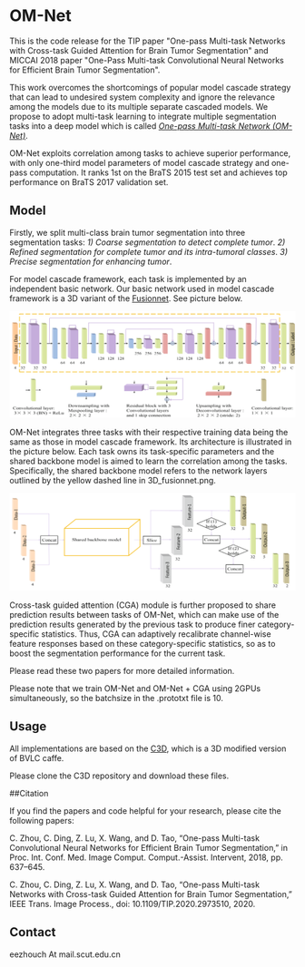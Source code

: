 # OM-Net

This is the code release for the TIP paper "One-pass Multi-task Networks with Cross-task Guided Attention for Brain Tumor Segmentation" and MICCAI 2018 paper "One-Pass Multi-task Convolutional Neural Networks for Efficient Brain Tumor Segmentation".


This work overcomes the shortcomings of popular model cascade strategy that can lead to undesired system complexity and ignore the relevance among the models due to its multiple separate cascaded models. We propose to adopt multi-task learning to integrate multiple segmentation tasks into a deep model which is called [*One-pass Multi-task Network (OM-Net)*](https://doi.org/10.1007/978-3-030-00931-1_73).

OM-Net exploits correlation among tasks to achieve superior performance, with only one-third model parameters of model cascade strategy and one-pass computation. It ranks 1st on the BraTS 2015 test set and achieves top performance on BraTS 2017 validation set.


## Model

Firstly, we split multi-class brain tumor segmentation into three segmentation tasks: *1) Coarse segmentation to detect complete tumor*. *2) Refined segmentation for complete tumor and its intra-tumoral classes*. *3) Precise segmentation for enhancing tumor*.


For model cascade framework, each task is implemented by an independent basic network. Our basic network used in model cascade framework is a 3D variant of the [Fusionnet](https://arxiv.org/abs/1612.05360). See picture below. 

![img/3D_fusionnet.png](img/3D_fusionnet.png)


OM-Net integrates three tasks with their respective training data being the same as those in model cascade framework. Its architecture is illustrated in the picture below. Each task owns its task-specific parameters and the shared backbone model is aimed to learn the correlation among the tasks. Specifically, the shared backbone model refers to the network layers outlined by the yellow dashed line in 3D_fusionnet.png.

![img/om-net-architecture.png](img/om-net-architecture.png)


Cross-task guided attention (CGA) module is further proposed to share prediction results between tasks of OM-Net, which can  make use of the prediction results generated by the previous task to produce finer category-specific statistics. Thus, CGA can adaptively recalibrate channel-wise feature responses based on these category-specific statistics, so as to boost the segmentation performance for the current task.


Please read these two papers for more detailed information.

Please note that we train OM-Net and OM-Net + CGA using 2GPUs simultaneously, so the batchsize in the .prototxt file is 10.



## Usage

All implementations are based on the [C3D](https://github.com/facebook/C3D), which is a 3D modified version of BVLC caffe.

Please clone the C3D repository and download these files.


##Citation

If you find the papers and code helpful for your research, please cite the following papers:

C. Zhou, C. Ding, Z. Lu, X. Wang, and D. Tao, “One-pass Multi-task Convolutional Neural Networks for Efficient Brain Tumor Segmentation,” in Proc. Int. Conf. Med. Image Comput. Comput.-Assist. Intervent, 2018, pp. 637–645.

C. Zhou, C. Ding, Z. Lu, X. Wang, and D. Tao, “One-pass Multi-task Networks with Cross-task Guided Attention for Brain Tumor Segmentation,” IEEE Trans. Image Process., doi: 10.1109/TIP.2020.2973510, 2020.



## Contact

eezhouch At mail.scut.edu.cn







